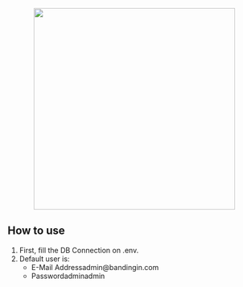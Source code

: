 <p align="center"><img src="https://res.cloudinary.com/dtfbvvkyp/image/upload/v1566331377/laravel-logolockup-cmyk-red.svg" width="400"></p>

## How to use

<ol>
    <li>First, fill the DB Connection on .env.</li>
    <li>Default user is:
        <ul>
            <li><span style="font-weigh: bold;">E-Mail Address</span>admin@bandingin.com</li>
            <li><span style="font-weigh: bold;">Password</span>adminadmin</li>
        </ul>
    </li>
</ol>

